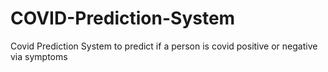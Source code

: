 # COVID-Prediction-System
Covid Prediction System to predict if a person is covid positive or negative via symptoms
